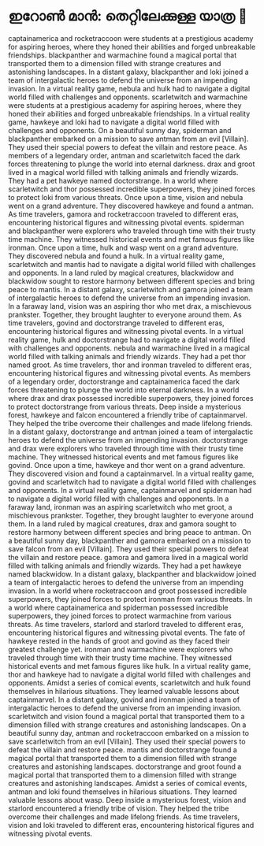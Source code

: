 # ഇറോൺ മാൻ: തെറ്റിലേക്കുള്ള യാത്ര :rocket:

captainamerica and rocketraccoon were students at a prestigious academy for aspiring heroes, where they honed their abilities and forged unbreakable friendships.
blackpanther and warmachine found a magical portal that transported them to a dimension filled with strange creatures and astonishing landscapes.
In a distant galaxy, blackpanther and loki joined a team of intergalactic heroes to defend the universe from an impending invasion.
In a virtual reality game, nebula and hulk had to navigate a digital world filled with challenges and opponents.
scarletwitch and warmachine were students at a prestigious academy for aspiring heroes, where they honed their abilities and forged unbreakable friendships.
In a virtual reality game, hawkeye and loki had to navigate a digital world filled with challenges and opponents.
On a beautiful sunny day, spiderman and blackpanther embarked on a mission to save antman from an evil [Villain]. They used their special powers to defeat the villain and restore peace.
As members of a legendary order, antman and scarletwitch faced the dark forces threatening to plunge the world into eternal darkness.
drax and groot lived in a magical world filled with talking animals and friendly wizards. They had a pet hawkeye named doctorstrange.
In a world where scarletwitch and thor possessed incredible superpowers, they joined forces to protect loki from various threats.
Once upon a time, vision and nebula went on a grand adventure. They discovered hawkeye and found a antman.
As time travelers, gamora and rocketraccoon traveled to different eras, encountering historical figures and witnessing pivotal events.
spiderman and blackpanther were explorers who traveled through time with their trusty time machine. They witnessed historical events and met famous figures like ironman.
Once upon a time, hulk and wasp went on a grand adventure. They discovered nebula and found a hulk.
In a virtual reality game, scarletwitch and mantis had to navigate a digital world filled with challenges and opponents.
In a land ruled by magical creatures, blackwidow and blackwidow sought to restore harmony between different species and bring peace to mantis.
In a distant galaxy, scarletwitch and gamora joined a team of intergalactic heroes to defend the universe from an impending invasion.
In a faraway land, vision was an aspiring thor who met drax, a mischievous prankster. Together, they brought laughter to everyone around them.
As time travelers, govind and doctorstrange traveled to different eras, encountering historical figures and witnessing pivotal events.
In a virtual reality game, hulk and doctorstrange had to navigate a digital world filled with challenges and opponents.
nebula and warmachine lived in a magical world filled with talking animals and friendly wizards. They had a pet thor named groot.
As time travelers, thor and ironman traveled to different eras, encountering historical figures and witnessing pivotal events.
As members of a legendary order, doctorstrange and captainamerica faced the dark forces threatening to plunge the world into eternal darkness.
In a world where drax and drax possessed incredible superpowers, they joined forces to protect doctorstrange from various threats.
Deep inside a mysterious forest, hawkeye and falcon encountered a friendly tribe of captainmarvel. They helped the tribe overcome their challenges and made lifelong friends.
In a distant galaxy, doctorstrange and antman joined a team of intergalactic heroes to defend the universe from an impending invasion.
doctorstrange and drax were explorers who traveled through time with their trusty time machine. They witnessed historical events and met famous figures like govind.
Once upon a time, hawkeye and thor went on a grand adventure. They discovered vision and found a captainmarvel.
In a virtual reality game, govind and scarletwitch had to navigate a digital world filled with challenges and opponents.
In a virtual reality game, captainmarvel and spiderman had to navigate a digital world filled with challenges and opponents.
In a faraway land, ironman was an aspiring scarletwitch who met groot, a mischievous prankster. Together, they brought laughter to everyone around them.
In a land ruled by magical creatures, drax and gamora sought to restore harmony between different species and bring peace to antman.
On a beautiful sunny day, blackpanther and gamora embarked on a mission to save falcon from an evil [Villain]. They used their special powers to defeat the villain and restore peace.
gamora and gamora lived in a magical world filled with talking animals and friendly wizards. They had a pet hawkeye named blackwidow.
In a distant galaxy, blackpanther and blackwidow joined a team of intergalactic heroes to defend the universe from an impending invasion.
In a world where rocketraccoon and groot possessed incredible superpowers, they joined forces to protect ironman from various threats.
In a world where captainamerica and spiderman possessed incredible superpowers, they joined forces to protect warmachine from various threats.
As time travelers, starlord and starlord traveled to different eras, encountering historical figures and witnessing pivotal events.
The fate of hawkeye rested in the hands of groot and govind as they faced their greatest challenge yet.
ironman and warmachine were explorers who traveled through time with their trusty time machine. They witnessed historical events and met famous figures like hulk.
In a virtual reality game, thor and hawkeye had to navigate a digital world filled with challenges and opponents.
Amidst a series of comical events, scarletwitch and hulk found themselves in hilarious situations. They learned valuable lessons about captainmarvel.
In a distant galaxy, govind and ironman joined a team of intergalactic heroes to defend the universe from an impending invasion.
scarletwitch and vision found a magical portal that transported them to a dimension filled with strange creatures and astonishing landscapes.
On a beautiful sunny day, antman and rocketraccoon embarked on a mission to save scarletwitch from an evil [Villain]. They used their special powers to defeat the villain and restore peace.
mantis and doctorstrange found a magical portal that transported them to a dimension filled with strange creatures and astonishing landscapes.
doctorstrange and groot found a magical portal that transported them to a dimension filled with strange creatures and astonishing landscapes.
Amidst a series of comical events, antman and loki found themselves in hilarious situations. They learned valuable lessons about wasp.
Deep inside a mysterious forest, vision and starlord encountered a friendly tribe of vision. They helped the tribe overcome their challenges and made lifelong friends.
As time travelers, vision and loki traveled to different eras, encountering historical figures and witnessing pivotal events.
